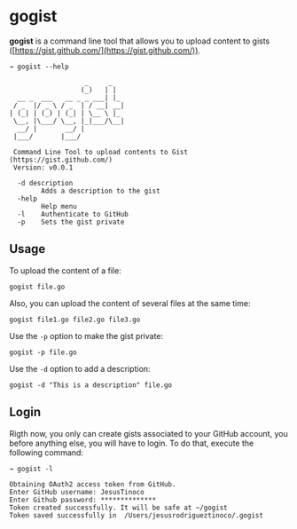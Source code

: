 # gogist

**gogist** is a command line tool that allows you to upload content to gists ([https://gist.github.com/](https://gist.github.com/)).

```console
→ gogist --help

                   _     _
                  (_)   | |
  __ _  ___   __ _ _ ___| |_
 / _  |/ _ \ / _  | / __| __|
| (_| | (_) | (_| | \__ \ |_
 \__, |\___/ \__, |_|___/\__|
  __/ |       __/ |
 |___/       |___/

 Command Line Tool to upload contents to Gist (https://gist.github.com/)
 Version: v0.0.1

  -d description
        Adds a description to the gist
  -help
        Help menu
  -l    Authenticate to GitHub
  -p    Sets the gist private
```

## Usage

To upload the content of a file:

`gogist file.go`

Also, you can upload the content of several files at the same time:

`gogist file1.go file2.go file3.go`

Use the `-p` option to make the gist private:

`gogist -p file.go`

Use the `-d` option to add a description:

`gogist -d "This is a description" file.go`

## Login

Rigth now, you only can create gists associated to your GitHub account, you before anything else, you will have to login. To do that, execute the following command:

```console
→ gogist -l

Obtaining OAuth2 access token from GitHub.
Enter GitHub username: JesusTinoco
Enter Github password: **************
Token created successfully. It will be safe at ~/gogist
Token saved successfully in  /Users/jesusrodrigueztinoco/.gogist
```
